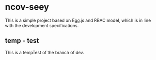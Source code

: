 # ncov-seey
This is a simple project based on Egg.js and RBAC model, which is in line with the development specifications.

## temp - test

This is a tempTest of the branch of dev.

